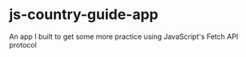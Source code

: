 # js-country-guide-app
An app I built to get some more practice using JavaScript's Fetch API protocol
